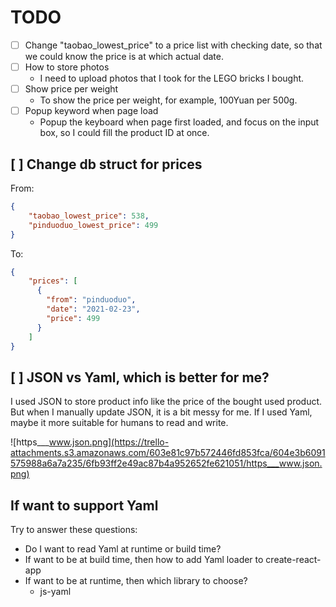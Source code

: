 # TODO

- [ ] Change "taobao_lowest_price" to a price list with checking date, so that we could know the price is at which actual date.
- [ ] How to store photos
  - I need to upload photos that I took for the LEGO bricks I bought.
- [ ] Show price per weight
  - To show the price per weight, for example, 100Yuan per 500g.
- [ ] Popup keyword when page load
  - Popup the keyboard when page first loaded, and focus on the input box, so I could fill the product ID at once.

## [ ] Change db struct for prices

From:

```json
{
    "taobao_lowest_price": 538,
    "pinduoduo_lowest_price": 499
}
```

To:

```json
{
    "prices": [
      {
        "from": "pinduoduo",
        "date": "2021-02-23",
        "price": 499
      }
    ]
}
```

## [ ] JSON vs Yaml, which is better for me?

I used JSON to store product info like the price of the bought used product. But when I manually update JSON, it is a bit messy for me. If I used Yaml, maybe it more suitable for humans to read and write.

![https___www.json.png](https://trello-attachments.s3.amazonaws.com/603e81c97b572446fd853fca/604e3b6091575988a6a7a235/6fb93ff2e49ac87b4a952652fe621051/https___www.json.png) 



## If want to support Yaml

Try to answer these questions:

- Do I want to read Yaml at runtime or build time?
- If want to be at build time, then how to add Yaml loader to create-react-app
- If want to be at runtime, then which library to choose?
  - js-yaml
